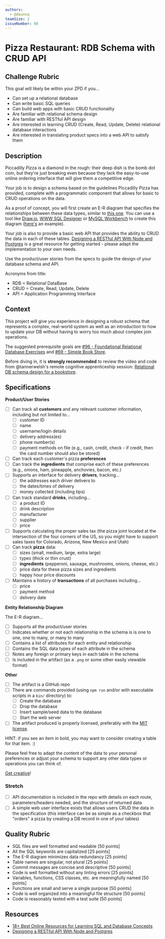 ```yaml
---
authors:
  - @deonna
teamSize: 2
issueNumber: 98
---
```


# Pizza Restaurant: RDB Schema with CRUD API

## Challenge Rubric

This goal will likely be within your ZPD if you...

- Can set up a relational database
- Can write basic SQL queries
- Can build web apps with basic CRUD functionality
- Are familiar with relational schema design
- Are familiar with RESTful API design
- Are interested in learning CRUD (Create, Read, Update, Delete) relational database interactions
- Are interested in translating product specs into a web API to satisfy them

## Description

Piccadilly Pizza is a diamond in the rough: their deep dish is the bomb dot com, but they're just breaking even because they lack the easy-to-use online ordering interface that will give them a competitive edge.

Your job is to design a schema based on the guidelines Piccadilly Pizza has provided, complete with a programmatic component that allows for basic to CRUD operations on the data.

As a proof of concept, you will first create an E-R diagram that specifies the relationships between these data types, similar to [this one](http://www.conceptdraw.com/How-To-Guide/picture/erd-entity-relationship-diagram-symbols/SOFTWARE-DEVELOPMENT-ERD-Entity-Relationship-Model-Diagram.png). You can use a tool like [Draw.io](https://www.draw.io/?splash=0&libs=er;general;advanced;uml;basic;flowchart;arrows), [WWW SQL Designer](http://ondras.zarovi.cz/sql/demo/) or [MySQL Workbench](https://www.mysql.com/products/workbench/) to create this diagram ([here's](https://www.mysql.com/common/images/products/MySQL_Workbench_Visual_Design_Mac.png) an example).

Your job is also to provide a basic web API that provides the ability to CRUD the data in each of these tables. [Designing a RESTful API With Node and Postgres](http://mherman.org/blog/2016/03/13/designing-a-restful-api-with-node-and-postgres/#.WAqKX5MrKRt) is a great resource for getting started - please adapt the implementation to your own needs.

Use the product/user stories from the specs to guide the design of your database schema and API.

Acronyms from title:

- RDB = Relational DataBase
- CRUD = Create, Read, Update, Delete
- API = Application Programming Interface

## Context

This project will give you experience in designing a robust schema that represents a complex, real-world system as well as an introduction to how to update your DB without having to worry too much about complex join operations.

The suggested prerequisite goals are [#96 - Foundational Relational Database Exercises](./96-Foundational_Relational_Database_Exercises.md) and [#69 - Simple Book Store](./69-Simple_Book_Store.md).

Before diving in, it is **strongly recommended** to review the video and code from @tannerwelsh's remote cognitive apprenticeship session: [Relational DB schema design for a bookstore](https://github.com/GuildCrafts/cog-app/tree/master/sessions/02-bookstore-db-schema-20161026).

## Specifications

**Product/User Stories**

- [ ] Can track all **customers** and any relevant customer information, including but not limited to...
  - [ ] customer ID
  - [ ] name
  - [ ] username/login details
  - [ ] delivery address(es)
  - [ ] phone number(s)
  - [ ] payment methods on file (e.g., cash, credit, check - if credit, then the card number should also be stored)
- [ ] Can track each customer's pizza **preferences**
- [ ] Can track the **ingredients** that comprise each of these preferences (e.g., onions, ham, pineapple, anchovies, bacon, etc.)
- [ ] Supports an interface for delivery **drivers**, tracking...
  - [ ] the addresses each driver delivers to
  - [ ] the dates/times of delivery
  - [ ] money collected (including tips)
- [ ] Can track standard **drinks**, including...
  - [ ] a product ID
  - [ ] drink description
  - [ ] manufacturer
  - [ ] supplier
  - [ ] price
- [ ] Supports calculating the proper sales tax (the pizza joint located at the intersection of the four corners of the US, so you might have to support sales taxes for Colorado, Arizona, New Mexico and Utah)
- [ ] Can track **pizza** data:
  - [ ] sizes (small, medium, large, extra large)
  - [ ] types (thick or thin crust)
  - [ ] **ingredients** (pepperoni, sausage, mushrooms, onions, cheese, etc.)
  - [ ] price data for these pizza sizes and ingredients
  - [ ] happy hour price discounts
- [ ] Maintains a history of **transactions** of all purchases including...
  - [ ] price
  - [ ] payment method
  - [ ] delivery date

**Entity Relationship Diagram**

The E-R diagram...

- [ ] Supports all the product/user stories
- [ ] Indicates whether or not each relationship in the schema is is one to one, one to many, or many to many
- [ ] Contains a list of attributes for each entity and relationship
- [ ] Contains the SQL data types of each attribute in the schema
- [ ] Notes any foreign or primary keys in each table in the schema
- [ ] Is included in the artifact (as a `.png` or some other easily viewable format)

**Other**
- [ ] The artifact is a GitHub repo
- [ ] There are commands provided (using `npm run` and/or with executable scripts in a `bin/` directory) to:
  - [ ] Create the database
  - [ ] Drop the database
  - [ ] Insert sample/seed data to the database
  - [ ] Start the web server
- [ ] The artifact produced is properly licensed, preferably with the [MIT license](https://opensource.org/licenses/MIT).

HINT: if you see an item in bold, you may want to consider creating a table for that item. :)

Please feel free to adapt the content of the data to your personal preferences or adjust your schema to support any other data types or operations you can think of.

[Get creative](https://www.youtube.com/watch?v=9C_HReR_McQ)!

### Stretch

- [ ] API documentation is included in the repo with details on each route, parameters/headers needed, and the structure of returned data
- [ ] A simple web user interface exists that allows users CRUD the data in the specification (this interface can be as simple as a checkbox that "orders" a pizza by creating a DB record in one of your tables)

## Quality Rubric

- SQL files are well formatted and readable [50 points]
- All the SQL keywords are capitalized [25 points]
- The E-R diagram minimizes data redundancy [25 points]
- Table names are singular, not plural [25 points]
- Commit messages are concise and descriptive [50 points]
- Code is well formatted without any linting errors [25 points]
- Variables, functions, CSS classes, etc. are meaningfully named [50 points]
- Functions are small and serve a single purpose [50 points]
- Code is well organized into a meaningful file structure [50 points]
- Code is reasonably tested with a test suite [50 points]

## Resources

- [18+ Best Online Resources for Learning SQL and Database Concepts](http://www.vertabelo.com/blog/notes-from-the-lab/18-best-online-resources-for-learning-sql-and-database)
- [Designing a RESTful API With Node and Postgres](http://mherman.org/blog/2016/03/13/designing-a-restful-api-with-node-and-postgres/#.WAqKX5MrKRt)

